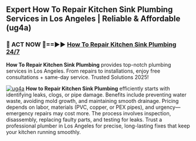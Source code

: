 ## Expert How To Repair Kitchen Sink Plumbing Services in Los Angeles | Reliable & Affordable (ug4a)  

<h3>🚿 ACT NOW 🌟==►► <a href="https://tinyurl.com/2ne6vx2x" rel="nofollow">How To Repair Kitchen Sink Plumbing 24/7</a></h3>

**How To Repair Kitchen Sink Plumbing** provides top-notch plumbing services in Los Angeles. From repairs to installations, enjoy free consultations + same-day service. Trusted Solutions 2025!

[![ug4a](https://i.imgur.com/4PFF4AK.jpeg)](https://tinyurl.com/2ne6vx2x)
**How to Repair Kitchen Sink Plumbing** efficiently starts with identifying leaks, clogs, or pipe damage. Benefits include preventing water waste, avoiding mold growth, and maintaining smooth drainage. Pricing depends on labor, materials (PVC, copper, or PEX pipes), and urgency—emergency repairs may cost more. The process involves inspection, disassembly, replacing faulty parts, and testing for leaks. Trust a professional plumber in Los Angeles for precise, long-lasting fixes that keep your kitchen running smoothly.